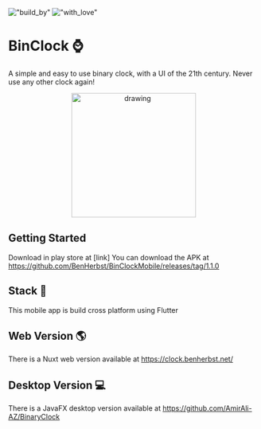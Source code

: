 !["build_by"](http://ForTheBadge.com/images/badges/built-by-developers.svg)
!["with_love"](	http://ForTheBadge.com/images/badges/built-with-love.svg)

# BinClock ⌚

A simple and easy to use binary clock, with a UI of the 21th century. Never use any other clock again!

<p align="center">
<img src="https://github.com/BenHerbst/BinClockMobile/assets/83538916/63f09315-0a3a-4366-aad8-7127a27254d4" alt="drawing" width="250"/>
</p>


## Getting Started

Download in play store at [link]
You can download the APK at https://github.com/BenHerbst/BinClockMobile/releases/tag/1.1.0

## Stack 🍔

This mobile app is build cross platform using Flutter

## Web Version 🌎

There is a Nuxt web version available at https://clock.benherbst.net/

## Desktop Version 💻

There is a JavaFX desktop version available at https://github.com/AmirAli-AZ/BinaryClock
